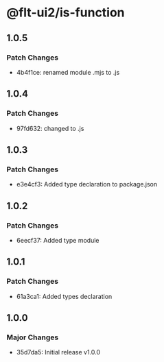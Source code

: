 # @flt-ui2/is-function

## 1.0.5

### Patch Changes

- 4b4f1ce: renamed module .mjs to .js

## 1.0.4

### Patch Changes

- 97fd632: changed to .js

## 1.0.3

### Patch Changes

- e3e4cf3: Added type declaration to package.json

## 1.0.2

### Patch Changes

- 6eecf37: Added type module

## 1.0.1

### Patch Changes

- 61a3ca1: Added types declaration

## 1.0.0

### Major Changes

- 35d7da5: Initial release v1.0.0
